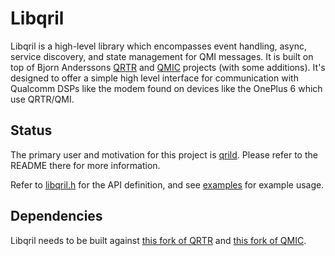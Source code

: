 # Libqril

Libqril is a high-level library which encompasses event handling, async, service
discovery, and state management for QMI messages. It is built on top of Bjorn
Anderssons [QRTR](https://github.com/andersson/qrtr) and
[QMIC](https://github.com/andersson/qmic) projects (with some additions). It's
designed to offer a simple high level interface for communication with Qualcomm
DSPs like the modem found on devices like the OnePlus 6 which use QRTR/QMI.

## Status

The primary user and motivation for this project is
[qrild](https://github.com/aospm/qrild). Please refer to the README there for
more information.

Refer to [libqril.h](/lib/libqril.h) for the API definition, and see
[examples](/examples/) for example usage.

## Dependencies

Libqril needs to be built against [this fork of
QRTR](https://github.com/aospm/qrtr) and [this fork of
QMIC](https://github.com/aospm/qmic).
